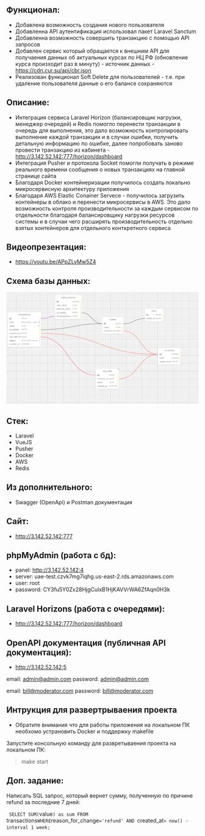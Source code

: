Функционал:
-------------

- Добавлена возможность создания нового пользователя
- Добавленна API аутентификация использовал пакет Laravel Sanctum
- Добавленна возможность совершить транзакцию с помощью API запросов
- Добавлен сервис который обращается к внешним API для получаения данных об актуальных курсах по НЦ РФ (обновление курса произходит раз в минуту) - источник данных - https://cdn.cur.su/api/cbr.json
- Реализован функционал Soft Delete для пользователей - т.е. при удаление пользователя данные о его балансе сохраняются


Описание:
---------

- Интеграция сервиса Laravel Horizon (балансировщик нагрузки, менеджер очередей) и Redis помогло перенести транзакции в очередь для выполнения, это дало возможность контролировать выполнение каждой транзакции и в случаи ошибки, получить детальную информацию по ошибке, далее попробовать заново провести транзакцию из кабинета - http://3.142.52.142:777/horizon/dashboard
- Интеграция Pusher и протокола Socket помогли получать в режиме реального времени сообщения о новых транзакциях на главной странице сайта
- Благодаря Docker контейнеризации получилось создать локально микросервисную архитектуру приложения
- Благодаря AWS Elastic Conainer Servece - получилось загрузить контейнеры в облако и перенести микросервисы в AWS. Это дало возможность контроля производительности за каждым сервисом по отдельности благодаря балансировщику нагрузки ресурсов системы и в случаи чего расширять производительность отдельно взятых контейнеров для отдельного конткретного сервиса

Видеопрезентация:
-------------------------

- https://youtu.be/APpZLyMw5Z4



Cхема базы данных:
-------------
![alt text](/artifacts/database_v4.png)    

Стек:
-----------

- Laravel
- VueJS
- Pusher
- Docker
- AWS
- Redis


Из дополнительного:
---------------------

- Swagger (OpenApi) и Postman документация 

Сайт:
-------------

- http://3.142.52.142:777

phpMyAdmin (работа с бд):
---------------

- panel: http://3.142.52.142:4
- server: uae-test.czvk7mg7iqhg.us-east-2.rds.amazonaws.com
- user: root
- password: CY3fu5Y0Zx28HjgCulxB1HjKAVVrWA6ZfAqn0H3k

Laravel Horizons (работа с очередями):
---------------------------

- http://3.142.52.142:777/horizon/dashboard

OpenAPI документация (публичная API документация):
---------------------------

- http://3.142.52.142:5

email: admin@admin.com
password: admin@admin.com

email: bill@moderator.com
password: bill@moderator.com


Интрукция для развертрываения проекта
------------------------

- Обратите внимания что для работы приложения на локальном ПК необхомо устрановить Docker и поддержку makefile 

Запустите консольную команду для развретываения проекта на локальном ПК:
> make start 

Доп. задание:
----------------------

Написать SQL запрос, который вернет сумму, полученную по причине refund за последние 7 дней:

`
SELECT SUM(`value`) as sum
FROM `transactions`
WHERE `reason_for_change`='refund'
AND `created_at` > now() - interval 1 week;
`